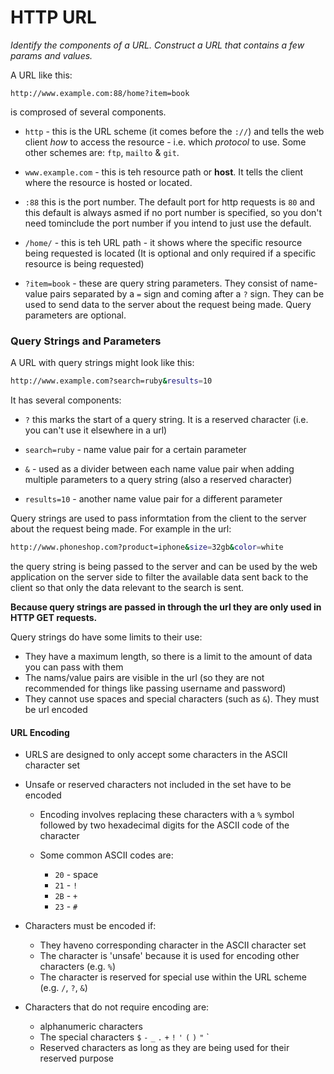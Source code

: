# HTTP URL

*Identify the components of a URL. Construct a URL that contains a few params and values.*

A URL like this:

`http://www.example.com:88/home?item=book`

is comprosed of several components.

  * `http` - this is the URL scheme (it comes before the `://`) and tells the web client *how* to access the resource - i.e. which *protocol* to use. Some other schemes are: `ftp`, `mailto` & `git`.

  * `www.example.com` - this is teh resource path or **host**. It tells the client where the resource is hosted or located.

  * `:88` this is the port number. The default port for http requests is `80` and this default is always asmed if no port number is specified, so you don't need tominclude the port number if you intend to just use the default.

  * `/home/` - this is teh URL path - it shows where the specific resource being requested is located (It is optional and only required if a specific resource is being requested)

  * `?item=book` - these are query string parameters. They consist of name-value pairs separated by a `=` sign and coming after a `?` sign. They can be used to send data to the server about the request being made. Query parameters are optional.

### Query Strings and Parameters

A URL with query strings might look like this:

```bash
http://www.example.com?search=ruby&results=10
```
It has several components:

  * `?` this marks the start of a query string. It is a reserved character (i.e. you can't use it elsewhere in a url)

  * `search=ruby` - name value pair for a certain parameter

  * `&` - used as a divider between each name value pair when adding multiple parameters to a query string (also a reserved character)

  * `results=10` - another name value pair for a different parameter

Query strings are used to pass informtation from the client to the server about the request being made. For example in the url:

```bash
http://www.phoneshop.com?product=iphone&size=32gb&color=white
```

the query string is being passed to the server and can be used by the web application on the server side to filter the available data sent back to the client so that only the data relevant to the search is sent.

**Because query strings are passed in through the url they are only used in HTTP GET requests.**

Query strings do have some limits to their use:

  * They have a maximum length, so there is a limit to the amount of data you can pass with them
  * The nams/value pairs are visible in the url (so they are not recommended for things like passing username and password)
  * They cannot use spaces and special characters (such as `&`). They must be url encoded

#### URL Encoding

  * URLS are designed to only accept some characters in the ASCII character set

  * Unsafe or reserved characters not included in the set have to be encoded

    * Encoding involves replacing these characters with a `%` symbol followed by two hexadecimal digits for the ASCII code of the character

    * Some common ASCII codes are:

      * `20` - space
      * `21` - `!`
      * `2B` - `+`
      * `23` - `#`

  * Characters must be encoded if:

    * They haveno corresponding character in the ASCII character set
    * The character is 'unsafe' because it is used for encoding other characters (e.g. `%`)
    * The character is reserved for special use within the URL scheme (e.g. `/`, `?`, `&`)

  * Characters that do not require encoding are:
    * alphanumeric characters
    * The special characters `$` `-` `_` `.` `+` `!` `'` `(` `)` `"` `
    * Reserved characters as long as they are being used for their reserved purpose


